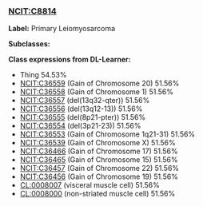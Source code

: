 
### [NCIT:C8814](http://purl.obolibrary.org/obo/NCIT_C8814)
**Label:** Primary Leiomyosarcoma

**Subclasses:** 

**Class expressions from DL-Learner:**

- Thing 54.53%
- [NCIT:C36559](http://purl.obolibrary.org/obo/NCIT_C36559) (Gain of Chromosome 20) 51.56%
- [NCIT:C36558](http://purl.obolibrary.org/obo/NCIT_C36558) (Gain of Chromosome 1) 51.56%
- [NCIT:C36557](http://purl.obolibrary.org/obo/NCIT_C36557) (del(13q32-qter)) 51.56%
- [NCIT:C36556](http://purl.obolibrary.org/obo/NCIT_C36556) (del(13q12-13)) 51.56%
- [NCIT:C36555](http://purl.obolibrary.org/obo/NCIT_C36555) (del(8p21-pter)) 51.56%
- [NCIT:C36554](http://purl.obolibrary.org/obo/NCIT_C36554) (del(3p21-23)) 51.56%
- [NCIT:C36553](http://purl.obolibrary.org/obo/NCIT_C36553) (Gain of Chromosome 1q21-31) 51.56%
- [NCIT:C36539](http://purl.obolibrary.org/obo/NCIT_C36539) (Gain of Chromosome X) 51.56%
- [NCIT:C36466](http://purl.obolibrary.org/obo/NCIT_C36466) (Gain of Chromosome 17) 51.56%
- [NCIT:C36465](http://purl.obolibrary.org/obo/NCIT_C36465) (Gain of Chromosome 15) 51.56%
- [NCIT:C36457](http://purl.obolibrary.org/obo/NCIT_C36457) (Gain of Chromosome 22) 51.56%
- [NCIT:C36456](http://purl.obolibrary.org/obo/NCIT_C36456) (Gain of Chromosome 19) 51.56%
- [CL:0008007](http://purl.obolibrary.org/obo/CL_0008007) (visceral muscle cell) 51.56%
- [CL:0008000](http://purl.obolibrary.org/obo/CL_0008000) (non-striated muscle cell) 51.56%



